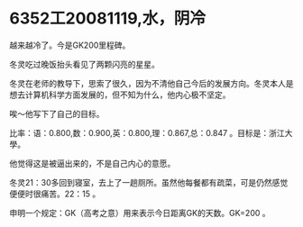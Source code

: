 # 6352工20081119,水，阴冷

越来越冷了。今是GK200里程碑。

冬灵吃过晚饭抬头看见了两颗闪亮的星星。

冬灵在老师的教导下，思索了很久，因为不清他自己今后的发展方向。冬灵本人是想去计算机科学方面发展的，但不知为什么，他内心极不坚定。

唉～他写下了自己的目标。

比率：语：0.800,数：0.900,英：0.800,理：0.867,总：0.847 。目标是：浙江大學。

他觉得这是被逼出来的，不是自己内心的意愿。

冬灵21：30多回到寝室，去上了一趟厕所。虽然他每餐都有疏菜，可是仍然感觉便便时很痛苦。22：15 。

申明一个规定：GK（高考之意）用来表示今日距离GK的天数。GK=200 。
